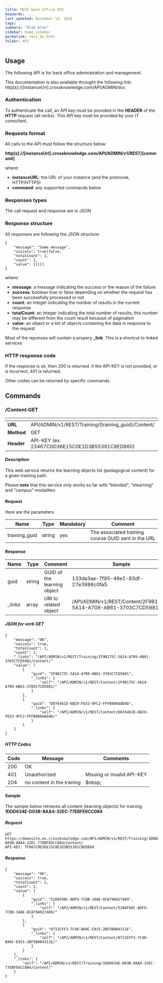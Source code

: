 ```yaml
---
title: REST back office API
keywords: ...
last_updated: December 14, 2016
tags: 
summary: "blah blan"
sidebar: home_sidebar
permalink: rest_bo.html
folder: API
---
```


## Usage
The following API is for back office administration and management.

This documentation is also available throught the following link:
http[s]://[instanceUrl].crossknowledge.com/API/ADMIN/doc

### Authentication
To authenticate the call, an API key must be provided in the **HEADER** of the **HTTP** request 
(all verbs). This API key must be provided by your IT consultant.

### Requests format
All calls to the API must follow the structure below:

**http[s]://[instanceUrl].crossknowledge.com/API/ADMIN/v1/REST/[command]**

where:

* **instanceURL**: the URL of your instance (and the protocole, HTTP/HTTPS)
* **command**: any supported commands below

### Responses types
The call request and response are in JSON

### Response structure
All responses are following the JSON structure:
    
    {
        "message": "Some message",
        "success": true|false,
        "totalCount": 1,
        "count": 1,
        "value": {}|[]
    }

where:

* **message**: a message indicating the success or the reason of the failure
* **success**: boolean true or false depending on whether the request has been successfully processed or not
* **count**: an integer indicating the number of results in the current response
* **totalCount**: an integer indicating the total number of results; this number may be different from the count result because of pagination
* **value**: an object or a list of objects containing the data in response to the request

Most of the reponses will contain a propery **_link**. This is a shortcut to linked services

### HTTP response code
If the response is ok, then 200 is returned. if the API-KEY is not provided, or is incorrect, 401 is returned.

Other codes can be returned by specific commands.

## Commands

### /Content:GET
[]()|[]()
------------ | -------------
**URL** | API/ADMIN/v1/REST/Training/{training_guid}/Content/
**Method** | GET
**Header** | API-KEY (ex. 23467C0D36E15C0E1D3B55391C8ED860)

#### Description
This web service returns the learning objects list (pedagogical content) for a given training path.

Please **note** that this service only works so far with "blended", "elearning" and "campus" modalities 

#### Request
Here are the parameters

Name | Type | Mandatory | Comment
---- | ---- | --------- | --------
training_guid | string | yes | The associated training course GUID sent in the URL

#### Response
Name | Type | Comment   | Sample
---- | ---- | --------- | --------
guid | string | GUID of the learning object | 133da3aa-7f95-49e1-83df-27e3986c0fa5
_links | array | URI to related object | /API/ADMIN/v1/REST/Content/2F9B175C-5A14-A709-AB61-3703C7CD5981/

##### JSON for verb GET

    {
        "message": "OK",
        "success": true,
        "totalCount": 1,
        "count": 1,
        "_links": "/API/ADMIN/v1/REST/Training/2F9B175C-5A14-A709-AB61-3703C7CD5981/Content/"
        "value": [
            {
                "guid": "2F9B175C-5A14-A709-AB61-3703C7CD5981",
                "_links": {
                    "self": "/API/ADMIN/v1/REST/Content/2F9B175C-5A14-A709-AB61-3703C7CD5981/"
                }
            },
            {
                "guid": "D076461D-6B29-FD33-9FC2-FFFB9D6AAD4D",
                "_links": {
                    "self": "/API/ADMIN/v1/REST/Content/D076461D-6B29-FD33-9FC2-FFFB9D6AAD4D/"
                }
            }
        ]
    }

##### HTTP Codes

Code | Message | Comments
---- | ------- | --------
200 | OK | &nbsp;
401 | Unauthorized | Missing or invalid API-KEY
204 | no content in the traning | $nbsp;

#### Sample
The sample below retrieves all content (learning objects) for training **1DDD634E-D03B-8AA4-32EC-77EBFE6CC084**

##### Request

    GET https://demosite.eu.crossknowledge.com/API/ADMIN/v1/REST/Training/1DDD634E-D03B-8AA4-32EC-77EBFE6CC084/Content/
    API-KEY: 7F067C0D36E15C0E1D3B55391C8ED860

##### Response

    {
        "message": "OK",
        "success": true,
        "totalCount": 2,
        "count": 2,
        "value": [
            {
                "guid": "5288F68C-8DF9-7CDB-18AE-8CA79A927469",
                "_links": {
                    "self": "/API/ADMIN/v1/REST/Content/5288F68C-8DF9-7CDB-18AE-8CA79A927469/"
                }
            },
            {
                "guid": "0713CFF3-7C40-BA9C-E915-2BF5B884311E",
                "_links": {
                    "self": "/API/ADMIN/v1/REST/Content/0713CFF3-7C40-BA9C-E915-2BF5B884311E/"
                }
            }
        ],
        "_links": {
            "self": "/API/ADMIN/v1/REST/Training/1DDD634E-D03B-8AA4-32EC-77EBFE6CC084/Content/"
        }
    }